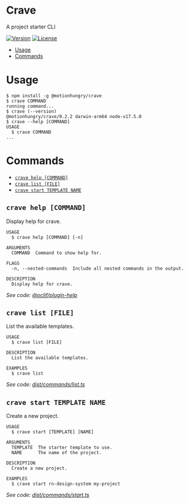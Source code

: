 Crave
=================

A project starter CLI

[![Version](https://img.shields.io/npm/v/@motionhungry/crave.svg)](https://npmjs.org/package/@motionhungry/crave)
[![License](https://img.shields.io/npm/l/@motionhungry/crave.svg)](https://github.com/motionhungry/crave/blob/master/LICENSE)

<!-- toc -->
* [Usage](#usage)
* [Commands](#commands)
<!-- tocstop -->
# Usage
<!-- usage -->
```sh-session
$ npm install -g @motionhungry/crave
$ crave COMMAND
running command...
$ crave (--version)
@motionhungry/crave/0.2.2 darwin-arm64 node-v17.5.0
$ crave --help [COMMAND]
USAGE
  $ crave COMMAND
...
```
<!-- usagestop -->
# Commands
<!-- commands -->
* [`crave help [COMMAND]`](#crave-help-command)
* [`crave list [FILE]`](#crave-list-file)
* [`crave start TEMPLATE NAME`](#crave-start-template-name)

## `crave help [COMMAND]`

Display help for crave.

```
USAGE
  $ crave help [COMMAND] [-n]

ARGUMENTS
  COMMAND  Command to show help for.

FLAGS
  -n, --nested-commands  Include all nested commands in the output.

DESCRIPTION
  Display help for crave.
```

_See code: [@oclif/plugin-help](https://github.com/oclif/plugin-help/blob/v5.1.10/src/commands/help.ts)_

## `crave list [FILE]`

List the available templates.

```
USAGE
  $ crave list [FILE]

DESCRIPTION
  List the available templates.

EXAMPLES
  $ crave list
```

_See code: [dist/commands/list.ts](https://github.com/motionhungry/crave.git/crave/blob/v0.2.2/dist/commands/list.ts)_

## `crave start TEMPLATE NAME`

Create a new project.

```
USAGE
  $ crave start [TEMPLATE] [NAME]

ARGUMENTS
  TEMPLATE  The starter template to use.
  NAME      The name of the project.

DESCRIPTION
  Create a new project.

EXAMPLES
  $ crave start rn-design-system my-project
```

_See code: [dist/commands/start.ts](https://github.com/motionhungry/crave.git/crave/blob/v0.2.2/dist/commands/start.ts)_
<!-- commandsstop -->
